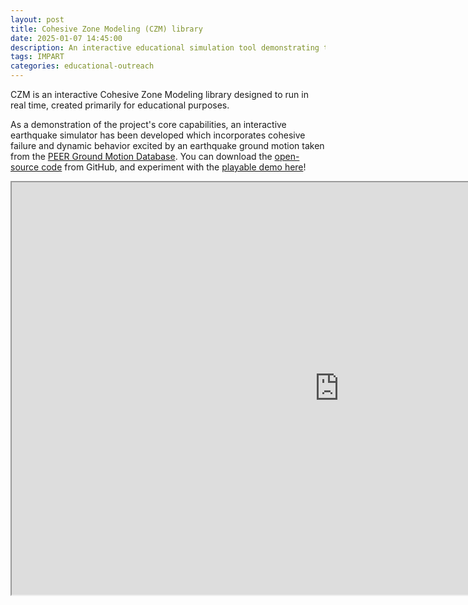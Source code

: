 ```yaml
---
layout: post
title: Cohesive Zone Modeling (CZM) library
date: 2025-01-07 14:45:00
description: An interactive educational simulation tool demonstrating the use of cohesive zone modeling for analyzing structural failure
tags: IMPART
categories: educational-outreach
---
```


CZM is an interactive Cohesive Zone Modeling library designed to run in real time, created primarily for educational purposes.

As a demonstration of the project's core capabilities, an interactive earthquake simulator has been developed which incorporates cohesive failure and dynamic behavior excited by an earthquake ground motion taken from the <a href="https://ngawest2.berkeley.edu">PEER Ground Motion Database</a>. You can download the <a href="https://github.com/bdgiffin/CZM?tab=readme-ov-file">open-source code</a> from GitHub, and experiment with the <a href="https://bdgiffin.github.io/CZM/">playable demo here</a>!

<center>
	<iframe width="1048" height="660" src="https://bdgiffin.github.io/CZM/" frameborder="1" scrolling="no" sandbox="allow-same-origin allow-scripts allow-forms" scroll="no" style="overflow: hidden" allowfullscreen></iframe>
</center>